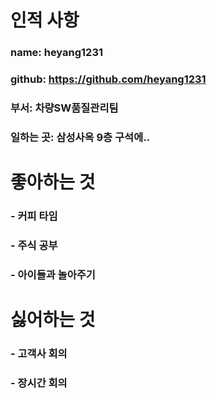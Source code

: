 # 인적 사항

### name: heyang1231
### github: https://github.com/heyang1231
### 부서: 차량SW품질관리팀
### 일하는 곳: 삼성사옥 9층 구석에..

# 좋아하는 것
### - 커피 타임
### - 주식 공부
### - 아이들과 놀아주기

# 싫어하는 것
### - 고객사 회의
### - 장시간 회의

